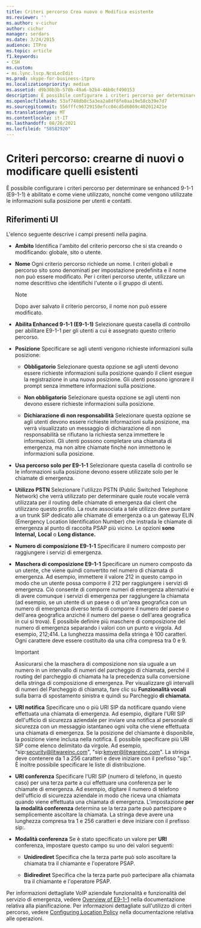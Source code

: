 ```yaml
---
title: Criteri percorso Crea nuovo o Modifica esistente
ms.reviewer: ''
ms.author: v-cichur
author: cichur
manager: serdars
ms.date: 3/24/2015
audience: ITPro
ms.topic: article
f1.keywords:
- CSH
ms.custom:
- ms.lync.lscp.NcsLocEdit
ms.prod: skype-for-business-itpro
ms.localizationpriority: medium
ms.assetid: d9b30b3b-570b-49a6-b2b4-46b0cf490153
description: È possibile configurare i criteri percorso per determinare se enhanced 9-1-1 (E9-1-1) è abilitato e come viene utilizzato, nonché come vengono utilizzate le informazioni sulla posizione per utenti e contatti.
ms.openlocfilehash: 53af748db0c5a3ea2a8df8fe0aa19e58cb39e7d7
ms.sourcegitcommit: 556fffc96729150efcc04cd5d6069c402012421e
ms.translationtype: MT
ms.contentlocale: it-IT
ms.lasthandoff: 08/26/2021
ms.locfileid: "58582920"
---
```

# <a name="location-policy-create-new-or-edit-existing"></a>Criteri percorso: crearne di nuovi o modificare quelli esistenti

È possibile configurare i criteri percorso per determinare se enhanced 9-1-1 (E9-1-1) è abilitato e come viene utilizzato, nonché come vengono utilizzate le informazioni sulla posizione per utenti e contatti.

## <a name="ui-reference"></a>Riferimenti UI

L'elenco seguente descrive i campi presenti nella pagina.

- **Ambito** Identifica l'ambito del criterio percorso che si sta creando o modificando: globale, sito o utente.

- **Nome** Ogni criterio percorso richiede un nome. I criteri globali e percorso sito sono denominati per impostazione predefinita e il nome non può essere modificato. Per i criteri percorso utente, utilizzare un nome descrittivo che identifichi l'utente o il gruppo di utenti.

    > [!NOTE]
    > Dopo aver salvato il criterio percorso, il nome non può essere modificato.

- **Abilita Enhanced 9-1-1 (E9-1-1)** Selezionare questa casella di controllo per abilitare E9-1-1 per gli utenti a cui è assegnato questo criterio percorso.

- **Posizione** Specificare se agli utenti vengono richieste informazioni sulla posizione:

  - **Obbligatorio** Selezionare questa opzione se agli utenti devono essere richieste informazioni sulla posizione quando il client esegue la registrazione in una nuova posizione. Gli utenti possono ignorare il prompt senza immettere informazioni sulla posizione.

  - **Non obbligatorio** Selezionare questa opzione se agli utenti non devono essere richieste informazioni sulla posizione.

  - **Dichiarazione di non responsabilità** Selezionare questa opzione se agli utenti devono essere richieste informazioni sulla posizione, ma verrà visualizzato un messaggio di dichiarazione di non responsabilità se rifiutano la richiesta senza immettere le informazioni. Gli utenti possono completare una chiamata di emergenza, ma non altre chiamate finché non immettono le informazioni sulla posizione.

- **Usa percorso solo per E9-1-1** Selezionare questa casella di controllo se le informazioni sulla posizione devono essere utilizzate solo per le chiamate di emergenza.

- **Utilizzo PSTN** Selezionare l'utilizzo PSTN (Public Switched Telephone Network) che verrà utilizzato per determinare quale route vocale verrà utilizzata per il routing delle chiamate di emergenza dai client che utilizzano questo profilo. La route associata a tale utilizzo deve puntare a un trunk SIP dedicato alle chiamate di emergenza o a un gateway ELIN (Emergency Location Identification Number) che instrada le chiamate di emergenza al punto di raccolta PSAP più vicino. Le opzioni **sono Internal,** **Local** o **Long distance.**

- **Numero di composizione E9-1-1** Specificare il numero composto per raggiungere i servizi di emergenza.

- **Maschera di composizione E9-1-1** Specificare un numero composto da un utente, che viene quindi convertito nel numero di chiamata di emergenza. Ad esempio, immettere il valore 212 in questo campo in modo che un utente possa comporre il 212 per raggiungere i servizi di emergenza. Ciò consente di comporre numeri di emergenza alternativi e di avere comunque i servizi di emergenza per raggiungere la chiamata (ad esempio, se un utente di un paese o di un'area geografica con un numero di emergenza diverso tenta di comporre il numero del paese o dell'area geografica anziché il numero del paese o dell'area geografica in cui si trova). È possibile definire più maschere di composizione del numero di emergenza separando i valori con un punto e virgola. Ad esempio, 212;414. La lunghezza massima della stringa è 100 caratteri. Ogni carattere deve essere costituito da una cifra compresa tra 0 e 9.

    > [!IMPORTANT]
    > Assicurarsi che la maschera di composizione non sia uguale a un numero in un intervallo di numeri del parcheggio di chiamata, perché il routing del parcheggio di chiamata ha la precedenza sulla conversione della stringa di composizione di emergenza. Per visualizzare gli intervalli di numeri del Parcheggio di chiamata, fare clic su **Funzionalità vocali** sulla barra di spostamento sinistra e quindi su Parcheggio **di chiamata.**

- **URI notifica** Specificare uno o più URI SIP da notificare quando viene effettuata una chiamata di emergenza. Ad esempio, digitare l'URI SIP dell'ufficio di sicurezza aziendale per inviare una notifica al personale di sicurezza con un messaggio istantaneo ogni volta che viene effettuata una chiamata di emergenza. Se la posizione del chiamante è disponibile, la posizione viene inclusa nella notifica. È possibile specificare più URI SIP come elenco delimitato da virgole. Ad esempio, "sip:security@litwareinc.com", "sip:kmyer@litwareinc.com". La stringa deve contenere da 1 a 256 caratteri e deve iniziare con il prefisso "sip:". È inoltre possibile specificare le liste di distribuzione.

- **URI conferenza** Specificare l'URI SIP (numero di telefono, in questo caso) per una terza parte a cui effettuare una conferenza per le chiamate di emergenza. Ad esempio, digitare il numero di telefono dell'ufficio di sicurezza aziendale in modo che riceva una chiamata quando viene effettuata una chiamata di emergenza. L'impostazione **per la modalità conferenza** determina se la terza parte può partecipare o semplicemente ascoltare la chiamata. La stringa deve avere una lunghezza compresa tra 1 e 256 caratteri e deve iniziare con il prefisso sip:.

- **Modalità conferenza** Se è stato specificato un valore per **URI** conferenza, impostare questo campo su uno dei valori seguenti:

  - **Unidirediret** Specifica che la terza parte può solo ascoltare la chiamata tra il chiamante e l'operatore PSAP.

  - **Bidirediret** Specifica che la terza parte può partecipare alla chiamata tra il chiamante e l'operatore PSAP.

Per informazioni dettagliate VoIP aziendale funzionalità e funzionalità del servizio di emergenza, vedere [Overview of E9-1-1](/previous-versions/office/lync-server-2013/lync-server-2013-overview-of-e9-1-1) nella documentazione relativa alla pianificazione. Per informazioni dettagliate sull'utilizzo di criteri percorso, vedere [Configuring Location Policy](/previous-versions/office/lync-server-2013/lync-server-2013-viewing-location-policy-information) nella documentazione relativa alle operazioni.